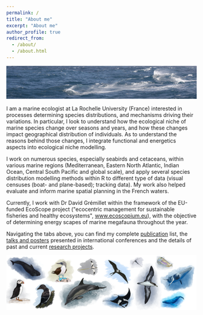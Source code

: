 ```yaml
---
permalink: /
title: "About me"
excerpt: "About me"
author_profile: true
redirect_from: 
  - /about/
  - /about.html
---
```


![Ortegal](/images/waves1.JPG)

I am a marine ecologist at La Rochelle University (France) interested in processes determining species distributions, and mechanisms driving their variations. In particular, I look to understand how the ecological niche of marine species change over seasons and years, and how these changes impact geographical distribution of individuals. As to understand the reasons behind those changes, I integrate functional and energetics aspects into ecological niche modelling. 

I work on numerous species, especially seabirds and cetaceans, within various marine regions (Mediterranean, Eastern North Atlantic, Indian Ocean, Central South Pacific and global scale), and apply several species distribution modelling methods within R to different type of data (visual censuses (boat- and plane-based); tracking data). My work also helped evaluate and inform marine spatial planning in the French waters. 

Currently, I work with Dr David Grémillet within the framework of the EU-funded EcoScope project ("ecocentric management for sustainable fisheries and healthy ecosystems", www.ecoscopium.eu), with the objective of determining energy scapes of marine megafauna throughout the year. 

Navigating the tabs above, you can find my complete [publication](publications.md) list, the [talks and posters](conferences.md) presented in international conferences and the details of past and current [research projects](research.html).

![Species](/images/bandeau_sp.png)
